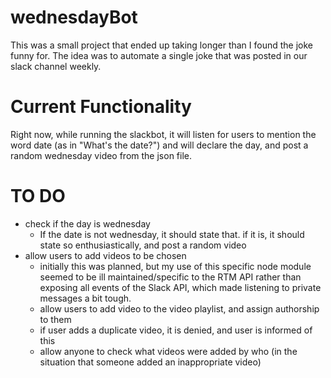# wednesdayBot

This was a small project that ended up taking longer than I found the joke funny for.
The idea was to automate a single joke that was posted in our slack channel weekly.

# Current Functionality

Right now, while running the slackbot, it will listen for users to mention the word date (as in "What's the date?") and will declare the day, and post a random wednesday video from the json file.

# TO DO

* check if the day is wednesday
  * If the date is not wednesday, it should state that. if it is, it should state so enthusiastically, and post a random video 
* allow users to add videos to be chosen
   * initially this was planned, but my use of this specific node module seemed to be ill maintained/specific to the RTM API rather than exposing all events of the Slack API, which made listening to private messages a bit tough.
   * allow users to add video to the video playlist, and assign authorship to them
    * if user adds a duplicate video, it is denied, and user is informed of this
    * allow anyone to check what videos were added by who (in the situation that someone added an inappropriate video)
